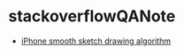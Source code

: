 # stackoverflowQANote

* [iPhone smooth sketch drawing algorithm](https://stackoverflow.com/q/5076622/9628756)
